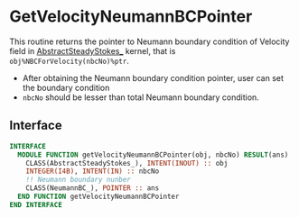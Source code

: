 # GetVelocityNeumannBCPointer

This routine returns the pointer to Neumann boundary condition of Velocity field in [AbstractSteadyStokes_](../AbstractSteadyStokes/AbstractSteadyStokes_.md) kernel, that is `obj%NBCForVelocity(nbcNo)%ptr`.

- After obtaining the Neumann boundary condition pointer, user can set the boundary condition
- `nbcNo` should be lesser than total Neumann boundary condition.

## Interface

```fortran
INTERFACE
  MODULE FUNCTION getVelocityNeumannBCPointer(obj, nbcNo) RESULT(ans)
    CLASS(AbstractSteadyStokes_), INTENT(INOUT) :: obj
    INTEGER(I4B), INTENT(IN) :: nbcNo
    !! Neumann boundary nunber
    CLASS(NeumannBC_), POINTER :: ans
  END FUNCTION getVelocityNeumannBCPointer
END INTERFACE
```
